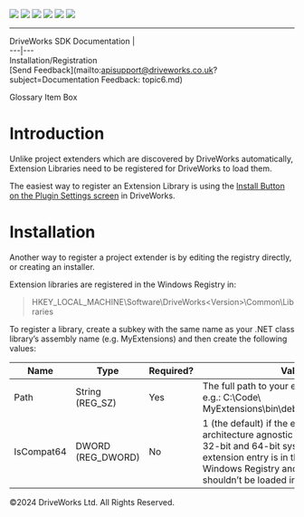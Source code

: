![](images/collapse.gif) ![](images/expand.gif) ![](images/copycode.gif) ![](images/copycodeHighlight.gif) ![](images/drpdown.gif) ![](images/drpdown_orange.gif)  
  
---  
DriveWorks SDK Documentation  |   
---|---  
Installation/Registration   
[Send Feedback](mailto:apisupport@driveworks.co.uk?subject=Documentation Feedback: topic6.md)  
  
Glossary Item Box

# Introduction

Unlike project extenders which are discovered by DriveWorks automatically, Extension Libraries need to be registered for DriveWorks to load them.

The easiest way to register an Extension Library is using the [Install Button on the Plugin Settings screen](http://docs.driveworkspro.com/PluginSettings.md) in DriveWorks.

# Installation

Another way to register a project extender is by editing the registry directly, or creating an installer.

Extension libraries are registered in the Windows Registry in:

> HKEY_LOCAL_MACHINE\Software\DriveWorks\<Version>\Common\Libraries

To register a library, create a subkey with the same name as your .NET class library’s assembly name (e.g. MyExtensions) and then create the following values:

Name |  Type |  Required? |  Value  
---|---|---|---  
Path |  String (REG_SZ) |  Yes |  The full path to your extension library, e.g.: C:\Code\ MyExtensions\bin\debug\MyExtensions.dll  
IsCompat64 |  DWORD (REG_DWORD) |  No |  1 (the default) if the extension is architecture agnostic and works on both 32-bit and 64-bit systems. 0 if the extension entry is in the 32-bit part of the Windows Registry and the extension shouldn’t be loaded into a 64-bit process.  
  
©2024 DriveWorks Ltd. All Rights Reserved.
